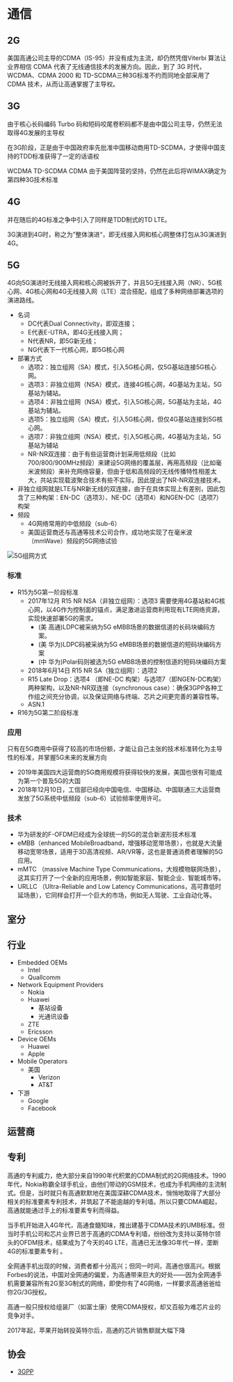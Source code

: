 # 通信

## 2G

美国高通公司主导的CDMA（IS-95）并没有成为主流，却仍然凭借Viterbi 算法让业界相信 CDMA 代表了无线通信技术的发展方向。因此，到了 3G 时代，WCDMA、CDMA 2000 和 TD-SCDMA三种3G标准不约而同地全部采用了 CDMA 技术，从而让高通掌握了主导权。

## 3G

由于核心长码编码 Turbo 码和短码咬尾卷积码都不是由中国公司主导，仍然无法取得4G发展的主导权

在3G阶段，正是由于中国政府率先批准中国移动商用TD-SCDMA，才使得中国支持的TDD标准获得了一定的话语权

WCDMA
TD-SCDMA
CDMA
由于美国阵营的坚持，仍然在此后将WIMAX确定为第四种3G技术标准

## 4G

并在随后的4G标准之争中引入了同样是TDD制式的TD LTE。

3G演进到4G时，称之为”整体演进“，即无线接入网和核心网整体打包从3G演进到4G。

## 5G

4G向5G演进时无线接入网和核心网被拆开了，并且5G无线接入网（NR）、5G核心网、4G核心网和4G无线接入网（LTE）混合搭配，组成了多种网络部署选项的演进路线。

* 名词
    * DC代表Dual Connectivity，即双连接；
    * E代表E-UTRA，即4G无线接入网；
    * N代表NR，即5G新无线；
    * NG代表下一代核心网，即5G核心网
* 部署方式
    - 选项2：独立组网（SA）模式，引入5G核心网，仅5G基站连接5G核心网。
    - 选项3：非独立组网（NSA）模式，连接4G核心网，4G基站为主站，5G基站为辅站。
    - 选项4：非独立组网（NSA）模式，引入5G核心网，5G基站为主站，4G基站为辅站。
    - 选项5：独立组网（SA）模式，引入5G核心网，但仅4G基站连接到5G核心网。
    - 选项7：非独立组网（NSA）模式，引入5G核心网，4G基站为主站，5G基站为辅站
    - NR-NR双连接：由于有些运营商计划采用低频段（比如700/800/900MHz频段）来建设5G网络的覆盖层，再用高频段（比如毫米波频段）来补充网络容量，但由于低和高频段的无线传播特性相差太大，共站实现载波聚合技术有些不实际，因此提出了NR-NR双连接技术。
* 非独立组网就是LTE与NR新无线的双连接，由于在具体实现上有差别，因此包含了三种构架：EN-DC（选项3）、NE-DC（选项4）和NGEN-DC（选项7）构架
* 频段
    - 4G网络常用的中低频段（sub-6）
    - 美国运营商还与高通等技术公司合作，成功地实现了在毫米波（mmWave）频段的5G网络试验

![5G组网方式](../_static/net_contact.jpg "Optional title")

### 标准

* R15为5G第一阶段标准
    - 2017年12月 R15 NR NSA（非独立组网）：选项3 需要使用4G基站和4G核心网，以4G作为控制面的锚点，满足激进运营商利用现有LTE网络资源，实现快速部署5G的需求。
        + (美 高通)LDPC被采纳为5G eMBB场景的数据信道的长码块编码方案。
        + (美 华为)LDPC码被采纳为5G eMBB场景的数据信道的短码块编码方案
        + (中 华为)Polar码则被选为5G eMBB场景的控制信道的短码块编码方案
    - 2018年6月14日 R15 NR SA（独立组网）：选项2
    - R15 Late Drop：选项4 （即NE-DC 构架）与选项7（即NGEN-DC构架） 两种架构，以及NR-NR双连接（synchronous case）：确保3GPP各种工作组之间充分协调，以及保证网络与终端、芯片之间更完善的兼容性等。
    - ASN.1
* R16为5G第二阶段标准

### 应用

只有在5G商用中获得了较高的市场份额，才能让自己主张的技术标准转化为主导性的标准，并掌握5G未来的发展方向

* 2019年美国四大运营商的5G商用规模将获得较快的发展，美国也很有可能成为第一个普及5G的大国
* 2018年12月10日，工信部已经向中国电信、中国移动、中国联通三大运营商发放了5G系统中低频段（sub-6）试验频率使用许可。

### 技术

* 华为研发的F-OFDM已经成为全球统一的5G的混合新波形技术标准
* eMBB（enhanced MobileBroadband，增强移动宽带场景），也就是大流量移动宽带场景，适用于3D高清视频、AR/VR等，这也是普通消费者理解的5G应用。
* mMTC （massive Machine Type Communications，大规模物联网场景），这其实打开了一个全新的应用场景，例如智能家庭、智能企业、智能城市等。
* URLLC （Ultra-Reliable and Low Latency Communications，高可靠低时延场景），它同样会打开一个巨大的市场，例如无人驾驶、工业自动化等。

## 室分

## 行业

* Embedded OEMs
    - Intel
    - Quallcomm
* Network Equipment Providers
    - Nokia
    - Huawei
        + 基站设备
        + 光通讯设备
    - ZTE
    - Ericsson
* Device OEMs
    - Huawei
    - Apple
* Mobile Operators
    - 美国
        + Verizon
        * AT&T
* 下游
    - Google
    - Facebook

## 运营商

## 专利

高通的专利威力，绝大部分来自1990年代积累的CDMA制式的2G网络技术。1990年代，Nokia称霸全球手机业，由他们带动的GSM技术，也成为手机网络的主流制式。但是，当时就只有高通默默地在美国深耕CDMA技术，悄悄地取得了大部分相关的标准要素专利技术，并筑起了不能逾越的专利墙。所以只要CDMA崛起，高通就能通过手上的标准要素专利而得益。

当手机开始进入4G年代，高通食髓知味，推出建基于CDMA技术的UMB标准。但当时手机公司和芯片业界已苦于高通的CDMA专利墙，纷纷改为支持以英特尔领头的OFDM技术，结果成为了今天的4G LTE，高通已无法像3G年代一样，垄断4G的标准要素专利 。

全网通手机出现的时候，消费者都十分高兴；但同一时间，高通也很高兴。根据Forbes的说法，中国对全网通的偏爱，为高通带来巨大的好处——因为全网通手机需要兼容所有2G至3G制式的网络，即使你有了4G网络，一样要求高通爸爸给你2G/3G授权。

高通一般只授权给组装厂（如富士康）使用CDMA授权，却又百般为难芯片业的竞争对手。

2017年起，苹果开始转投英特尔后，高通的芯片销售额就大幅下降


## 协会

* [3GPP](link)
